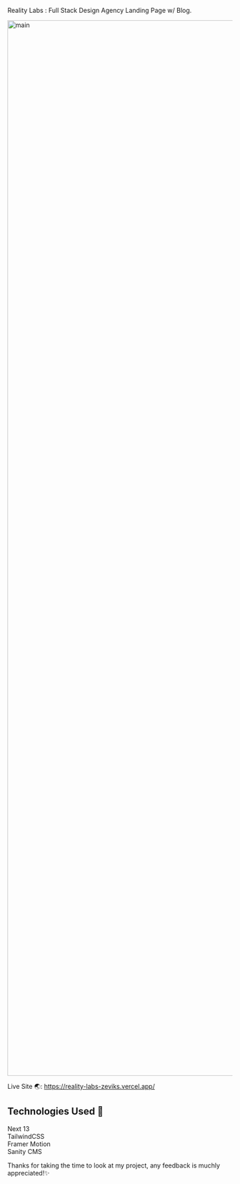 Reality Labs : Full Stack Design Agency Landing Page w/ Blog.

<img width="2362" alt="main" src="https://user-images.githubusercontent.com/68613251/228486630-4698d88e-f123-4583-9eb3-bf2410b834c8.png">

Live Site 🌏: https://reality-labs-zeviks.vercel.app/ </br>


## Technologies Used 🧪 </br>
Next 13</br>
TailwindCSS </br>
Framer Motion </br>
Sanity CMS </br>


Thanks for taking the time to look at my project, any feedback is muchly appreciated!✨ </br>
